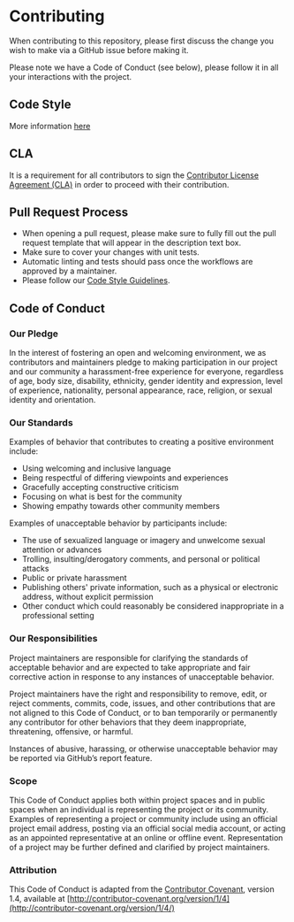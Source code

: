 # Contributing

When contributing to this repository, please first discuss the change you wish to make via a GitHub issue before making it.

Please note we have a Code of Conduct (see below), please follow it in all your interactions with the project.

## Code Style

More information [here](./docs/code-style.md)

## CLA

It is a requirement for all contributors to sign the [Contributor License Agreement (CLA)](https://safe.global/cla) in order to proceed with their contribution.

## Pull Request Process

- When opening a pull request, please make sure to fully fill out the pull request template that will appear in the description text box.
- Make sure to cover your changes with unit tests.
- Automatic linting and tests should pass once the workflows are approved by a maintainer.
- Please follow our [Code Style Guidelines](docs/code-style.md).

## Code of Conduct

### Our Pledge

In the interest of fostering an open and welcoming environment, we as contributors and maintainers pledge to making participation in our project and our community a harassment-free experience for everyone, regardless of age, body size, disability, ethnicity, gender identity and expression, level of experience, nationality, personal appearance, race, religion, or sexual identity and orientation.

### Our Standards

Examples of behavior that contributes to creating a positive environment include:

- Using welcoming and inclusive language
- Being respectful of differing viewpoints and experiences
- Gracefully accepting constructive criticism
- Focusing on what is best for the community
- Showing empathy towards other community members

Examples of unacceptable behavior by participants include:

- The use of sexualized language or imagery and unwelcome sexual attention or advances
- Trolling, insulting/derogatory comments, and personal or political attacks
- Public or private harassment
- Publishing others' private information, such as a physical or electronic address, without explicit permission
- Other conduct which could reasonably be considered inappropriate in a professional setting

### Our Responsibilities

Project maintainers are responsible for clarifying the standards of acceptable behavior and are expected to take appropriate and fair corrective action in response to any instances of unacceptable behavior.

Project maintainers have the right and responsibility to remove, edit, or reject comments, commits, code, issues, and other contributions that are not aligned to this Code of Conduct, or to ban temporarily or permanently any contributor for other behaviors that they deem inappropriate, threatening, offensive, or harmful.

Instances of abusive, harassing, or otherwise unacceptable behavior may be reported via GitHub’s report feature.

### Scope

This Code of Conduct applies both within project spaces and in public spaces when an individual is representing the project or its community. Examples of representing a project or community include using an official project email address, posting via an official social media account, or acting as an appointed representative at an online or offline event. Representation of a project may be further defined and clarified by project maintainers.

### Attribution

This Code of Conduct is adapted from the [Contributor Covenant](http://contributor-covenant.org/), version 1.4, available at [http://contributor-covenant.org/version/1/4](http://contributor-covenant.org/version/1/4/)
